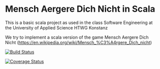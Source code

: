 # Mensch Aergere Dich Nicht in Scala

This is a basic scala project as used in the class Software Engineering at the University of Applied Science HTWG Konstanz

We try to implement a scala version of the game Mensch Aergere Dich Nicht (https://en.wikipedia.org/wiki/Mensch_%C3%A4rgere_Dich_nicht)

[![Build Status](https://travis-ci.com/lu391see/MADN.svg?branch=dev)](https://travis-ci.com/lu391see/MADN)

[![Coverage Status](https://coveralls.io/repos/github/lu391see/MADN/badge.svg?branch=dev)](https://coveralls.io/github/lu391see/MADN?branch=dev)
